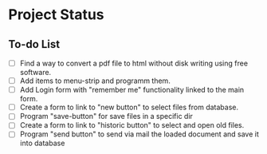 # Project Status

## To-do List
- [ ] Find a way to convert a pdf file to html without disk writing using free software.
- [ ] Add items to menu-strip and programm them.
- [ ] Add Login form with "remember me" functionality linked to the main form.
- [ ] Create a form to link to "new button" to select files from database.
- [ ] Program "save-button" for save files in a specific dir
- [ ] Create a form to link to "historic button" to select and open old files.
- [ ] Program "send button" to send via mail the loaded document and save it into database
